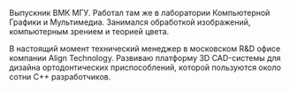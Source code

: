 Выпускник ВМК МГУ. Работал там же в лаборатории Компьютерной Графики и Мультимедиа. Занимался обработкой изображений, компьютерным зрением и теорией цвета.

В настоящий момент технический менеджер в московском R&D офисе компании Align Technology. Развиваю платформу 3D CAD-системы для дизайна ортодонтических приспособлений, которой пользуются около сотни С++ разработчиков. 

